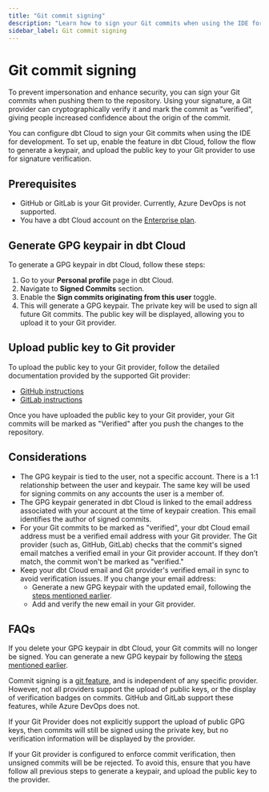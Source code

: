 ```yaml
---
title: "Git commit signing"
description: "Learn how to sign your Git commits when using the IDE for development."
sidebar_label: Git commit signing
---
```


# Git commit signing <Lifecycle status="Enterprise" />

To prevent impersonation and enhance security, you can sign your Git commits when pushing them to the repository. Using your signature, a Git provider can cryptographically verify it and mark the commit as "verified", giving people increased confidence about the origin of the commit.

You can configure dbt Cloud to sign your Git commits when using the IDE for development. To set up, enable the feature in dbt Cloud, follow the flow to generate a keypair, and upload the public key to your Git provider to use for signature verification.  


## Prerequisites 

- GitHub or GitLab is your Git provider. Currently, Azure DevOps is not supported.
- You have a dbt Cloud account on the [Enterprise plan](https://www.getdbt.com/pricing/).

## Generate GPG keypair in dbt Cloud

To generate a GPG keypair in dbt Cloud, follow these steps:
1. Go to your **Personal profile** page in dbt Cloud.
2. Navigate to **Signed Commits** section.
3. Enable the **Sign commits originating from this user** toggle.
4. This will generate a GPG keypair. The private key will be used to sign all future Git commits. The public key will be displayed, allowing you to upload it to your Git provider.

<Lightbox src="/img/docs/dbt-cloud/example-git-signed-commits-setting.png" width="95%" title="Example of profile setting Signed commits" />

## Upload public key to Git provider 

To upload the public key to your Git provider, follow the detailed documentation provided by the supported Git provider:

- [GitHub instructions](https://docs.github.com/en/authentication/managing-commit-signature-verification/adding-a-gpg-key-to-your-github-account) 
- [GitLab instructions](https://docs.gitlab.com/ee/user/project/repository/signed_commits/gpg.html) 

Once you have uploaded the public key to your Git provider, your Git commits will be marked as "Verified" after you push the changes to the repository.

<Lightbox src="/img/docs/dbt-cloud/git-sign-verified.jpg" width="95%" title="Example of a verified Git commit in a Git provider." />

## Considerations

- The GPG keypair is tied to the user, not a specific account. There is a 1:1 relationship between the user and keypair. The same key will be used for signing commits on any accounts the user is a member of.
- The GPG keypair generated in dbt Cloud is linked to the email address associated with your account at the time of keypair creation. This email identifies the author of signed commits.
- For your Git commits to be marked as "verified", your dbt Cloud email address must be a verified email address with your Git provider. The Git provider (such as, GitHub, GitLab) checks that the commit's signed email matches a verified email in your Git provider account. If they don’t match, the commit won't be marked as "verified."
- Keep your dbt Cloud email and Git provider's verified email in sync to avoid verification issues. If you change your email address:
  - Generate a new GPG keypair with the updated email, following the [steps mentioned earlier](/docs/cloud/dbt-cloud-ide/git-commit-signing#generate-gpg-keypair-in-dbt-cloud).
  - Add and verify the new email in your Git provider.

<!-- vale off -->

## FAQs

<!-- vale on -->

<DetailsToggle alt_header="What happens if I delete my GPG keypair in dbt Cloud?">

If you delete your GPG keypair in dbt Cloud, your Git commits will no longer be signed. You can generate a new GPG keypair by following the [steps mentioned earlier](/docs/cloud/dbt-cloud-ide/git-commit-signing#generate-gpg-keypair-in-dbt-cloud).
</DetailsToggle>

<DetailsToggle alt_header="What Git providers support GPG keys?">

Commit signing is a [git feature](https://git-scm.com/book/ms/v2/Git-Tools-Signing-Your-Work),
and is independent of any specific provider. However, not all providers support the upload of public
keys, or the display of verification badges on commits. GitHub and GitLab support these features,
while Azure DevOps does not.
</DetailsToggle>

<DetailsToggle alt_header="What if my Git provider doesn't support GPG keys?">

If your Git Provider does not explicitly support the upload of public GPG keys, then
commits will still be signed using the private key, but no verification information will
be displayed by the provider.

</DetailsToggle>

<DetailsToggle alt_header="What if my Git provider requires that all commits are signed?">

If your Git provider is configured to enforce commit verification, then unsigned commits
will be be rejected. To avoid this, ensure that you have follow all previous steps to generate
a keypair, and upload the public key to the provider.

</DetailsToggle>
